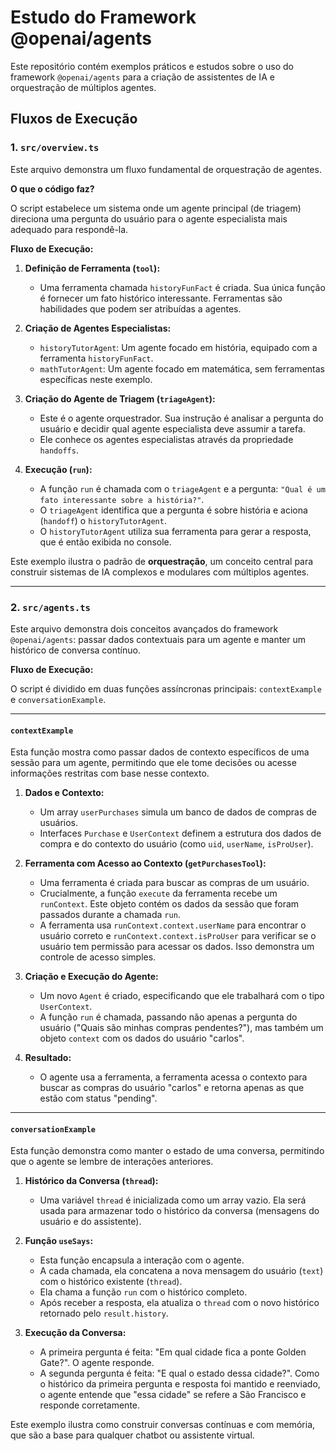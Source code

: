 # Estudo do Framework @openai/agents

Este repositório contém exemplos práticos e estudos sobre o uso do framework `@openai/agents` para a criação de assistentes de IA e orquestração de múltiplos agentes.

## Fluxos de Execução

### 1. `src/overview.ts`

Este arquivo demonstra um fluxo fundamental de orquestração de agentes.

**O que o código faz?**

O script estabelece um sistema onde um agente principal (de triagem) direciona uma pergunta do usuário para o agente especialista mais adequado para respondê-la.

**Fluxo de Execução:**

1.  **Definição de Ferramenta (`tool`):**
    *   Uma ferramenta chamada `historyFunFact` é criada. Sua única função é fornecer um fato histórico interessante. Ferramentas são habilidades que podem ser atribuídas a agentes.

2.  **Criação de Agentes Especialistas:**
    *   `historyTutorAgent`: Um agente focado em história, equipado com a ferramenta `historyFunFact`.
    *   `mathTutorAgent`: Um agente focado em matemática, sem ferramentas específicas neste exemplo.

3.  **Criação do Agente de Triagem (`triageAgent`):**
    *   Este é o agente orquestrador. Sua instrução é analisar a pergunta do usuário e decidir qual agente especialista deve assumir a tarefa.
    *   Ele conhece os agentes especialistas através da propriedade `handoffs`.

4.  **Execução (`run`):**
    *   A função `run` é chamada com o `triageAgent` e a pergunta: `"Qual é um fato interessante sobre a história?"`.
    *   O `triageAgent` identifica que a pergunta é sobre história e aciona (`handoff`) o `historyTutorAgent`.
    *   O `historyTutorAgent` utiliza sua ferramenta para gerar a resposta, que é então exibida no console.

Este exemplo ilustra o padrão de **orquestração**, um conceito central para construir sistemas de IA complexos e modulares com múltiplos agentes.

---

### 2. `src/agents.ts`

Este arquivo demonstra dois conceitos avançados do framework `@openai/agents`: passar dados contextuais para um agente e manter um histórico de conversa contínuo.

**Fluxo de Execução:**

O script é dividido em duas funções assíncronas principais: `contextExample` e `conversationExample`.

---

#### `contextExample`

Esta função mostra como passar dados de contexto específicos de uma sessão para um agente, permitindo que ele tome decisões ou acesse informações restritas com base nesse contexto.

1.  **Dados e Contexto:**
    *   Um array `userPurchases` simula um banco de dados de compras de usuários.
    *   Interfaces `Purchase` e `UserContext` definem a estrutura dos dados de compra e do contexto do usuário (como `uid`, `userName`, `isProUser`).

2.  **Ferramenta com Acesso ao Contexto (`getPurchasesTool`):**
    *   Uma ferramenta é criada para buscar as compras de um usuário.
    *   Crucialmente, a função `execute` da ferramenta recebe um `runContext`. Este objeto contém os dados da sessão que foram passados durante a chamada `run`.
    *   A ferramenta usa `runContext.context.userName` para encontrar o usuário correto e `runContext.context.isProUser` para verificar se o usuário tem permissão para acessar os dados. Isso demonstra um controle de acesso simples.

3.  **Criação e Execução do Agente:**
    *   Um novo `Agent` é criado, especificando que ele trabalhará com o tipo `UserContext`.
    *   A função `run` é chamada, passando não apenas a pergunta do usuário ("Quais são minhas compras pendentes?"), mas também um objeto `context` com os dados do usuário "carlos".

4.  **Resultado:**
    *   O agente usa a ferramenta, a ferramenta acessa o contexto para buscar as compras do usuário "carlos" e retorna apenas as que estão com status "pending".

---

#### `conversationExample`

Esta função demonstra como manter o estado de uma conversa, permitindo que o agente se lembre de interações anteriores.

1.  **Histórico da Conversa (`thread`):**
    *   Uma variável `thread` é inicializada como um array vazio. Ela será usada para armazenar todo o histórico da conversa (mensagens do usuário e do assistente).

2.  **Função `useSays`:**
    *   Esta função encapsula a interação com o agente.
    *   A cada chamada, ela concatena a nova mensagem do usuário (`text`) com o histórico existente (`thread`).
    *   Ela chama a função `run` com o histórico completo.
    *   Após receber a resposta, ela atualiza o `thread` com o novo histórico retornado pelo `result.history`.

3.  **Execução da Conversa:**
    *   A primeira pergunta é feita: "Em qual cidade fica a ponte Golden Gate?". O agente responde.
    *   A segunda pergunta é feita: "E qual o estado dessa cidade?". Como o histórico da primeira pergunta e resposta foi mantido e reenviado, o agente entende que "essa cidade" se refere a São Francisco e responde corretamente.

Este exemplo ilustra como construir conversas contínuas e com memória, que são a base para qualquer chatbot ou assistente virtual.